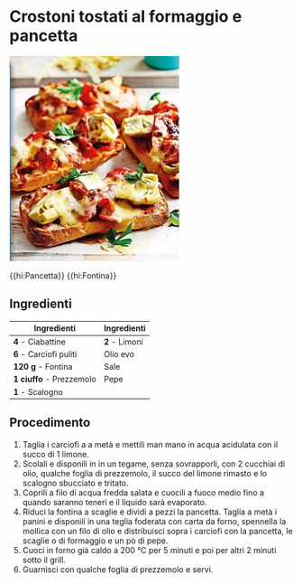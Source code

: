 # Crostoni tostati al formaggio e pancetta

![](img/Crostoni-tostati-al-formaggio-e-pancetta.webp)

{{hi:Pancetta}}
{{hi:Fontina}}

## Ingredienti

| Ingredienti                  | Ingredienti             |
| ---------------------------- | ----------------------- |
| **4** - Ciabattine | **2** - Limoni |
| **6** - Carciofi puliti | Olio evo |
| **120 g** - Fontina | Sale |
| **1 ciuffo** - Prezzemolo | Pepe |
| **1** - Scalogno | |

## Procedimento

1. Taglia i carciofi a a metà e mettili man mano in acqua acidulata con il succo di 1 limone. 
1. Scolali e disponili in in un tegame, senza sovrapporli, con 2 cucchiai di olio, qualche foglia di prezzemolo, il succo del limone rimasto e lo scalogno sbucciato e tritato. 
1. Coprili a filo di acqua fredda salata e cuocili a fuoco medio fino a quando saranno teneri e il liquido sarà evaporato.
1. Riduci la fontina a scaglie e dividi a pezzi la pancetta. Taglia a metà i panini e disponili in una teglia foderata con carta da forno, spennella la mollica con un filo di olio e distribuisci sopra i carciofi con la pancetta, le scaglie o di formaggio e un pò di pepe. 
1. Cuoci in forno già caldo a 200 °C per 5 minuti e poi per altri 2 minuti sotto il grill.
1. Guarnisci con qualche foglia di prezzemolo e servi.
